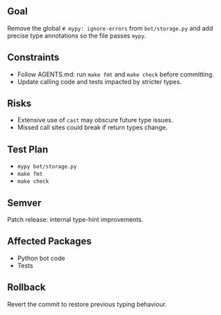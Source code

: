 ## Goal
Remove the global `# mypy: ignore-errors` from `bot/storage.py` and add precise
type annotations so the file passes `mypy`.

## Constraints
- Follow AGENTS.md: run `make fmt` and `make check` before committing.
- Update calling code and tests impacted by stricter types.

## Risks
- Extensive use of `cast` may obscure future type issues.
- Missed call sites could break if return types change.

## Test Plan
- `mypy bot/storage.py`
- `make fmt`
- `make check`

## Semver
Patch release: internal type-hint improvements.

## Affected Packages
- Python bot code
- Tests

## Rollback
Revert the commit to restore previous typing behaviour.
